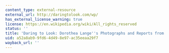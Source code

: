 ```yaml
---
content_type: external-resource
external_url: http://daringtolook.com/wp/
has_external_license_warning: true
license: https://en.wikipedia.org/wiki/All_rights_reserved
status: ''
title: 'Daring to Look: Dorothea Lange''s Photographs and Reports from the Field'
uid: a52a8ab9-9fd6-4d49-8e97-ac35eeaa29f7
wayback_url: ''
---
```


